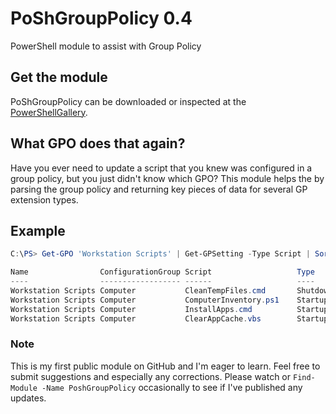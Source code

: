 # PoShGroupPolicy 0.4

PowerShell module to assist with Group Policy

## Get the module

PoShGroupPolicy can be downloaded or inspected at the [PowerShellGallery](https://www.powershellgallery.com/packages/PoShGroupPolicy).

## What GPO does that again?

Have you ever need to update a script that you knew was configured in a group policy, but you just didn't know which
GPO? This module helps the by parsing the group policy and returning key pieces of data for several GP extension types.

## Example

```powershell
C:\PS> Get-GPO 'Workstation Scripts' | Get-GPSetting -Type Script | Sort-Object -Property Type,Order | Format-Table -AutoSize

Name                ConfigurationGroup Script                   Type     Parameters Order PSRunOrder
----                ------------------ ------                   ----     ---------- ----- ----------
Workstation Scripts Computer           CleanTempFiles.cmd       Shutdown            0     PSNotConfigured
Workstation Scripts Computer           ComputerInventory.ps1    Startup             0     RunPSFirst
Workstation Scripts Computer           InstallApps.cmd          Startup             1     RunPSFirst
Workstation Scripts Computer           ClearAppCache.vbs        Startup             2     RunPSFirst
```

### Note

This is my first public module on GitHub and I'm eager to learn. Feel free to submit suggestions and especially any
corrections. Please watch or `Find-Module -Name PoshGroupPolicy` occasionally to see if I've published any updates.
